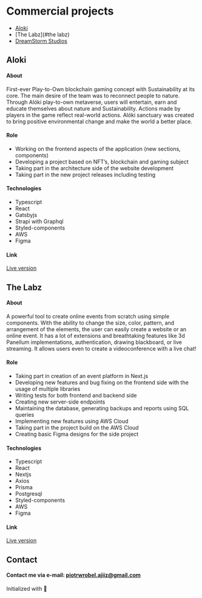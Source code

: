 # Commercial projects

* [Aloki](#aloki)
* [The Labz](#the labz)
* [DreamStorm Studios](#dreamstorm)

## Aloki

#### About
First-ever Play-to-Own blockchain gaming concept with Sustainability
at its core. The main desire of the team was to reconnect people to
nature. Through Alóki play-to-own metaverse, users will entertain, earn
and educate themselves about nature and Sustainability. Actions made
by players in the game reflect real-world actions. Alóki sanctuary was
created to bring positive environmental change and make the world a
better place.

#### Role
* Working on the frontend aspects of the application (new sections, components)
* Developing a project based on NFT’s, blockchain and gaming subject
* Taking part in the architecture side of the website development
* Taking part in the new project releases including testing

#### Technologies
* Typescript
* React
* Gatsbyjs
* Strapi with Graphql
* Styled-components
* AWS
* Figma

#### Link
[Live version](https://aloki.io/)

## The Labz

#### About
A powerful tool to create online events from scratch using simple
components. With the ability to change the size, color, pattern, and
arrangement of the elements, the user can easily create a website or an
online event. It has a lot of extensions and breathtaking features like 3d
Panellum implementations, authentication, drawing blackboard, or live
streaming. It allows users even to create a videoconference with a live chat!

#### Role
* Taking part in creation of an event platform in Next.js
* Developing new features and bug fixing on the frontend side with the usage of multiple libraries
* Writing tests for both frontend and backend side
* Creating new server-side endpoints
* Maintaining the database, generating backups and reports using SQL queries
* Implementing new features using AWS Cloud
* Taking part in the project build on the AWS Cloud
* Creating basic Figma designs for the side project

#### Technologies
* Typescript
* React
* Nextjs
* Axios
* Prisma
* Postgresql
* Styled-components
* AWS
* Figma

#### Link
[Live version](https://www.thelabz.com/)

## Contact
#### Contact me via e-mail: piotrwrobel.ajiiz@gmail.com

Initialized with 🖤
